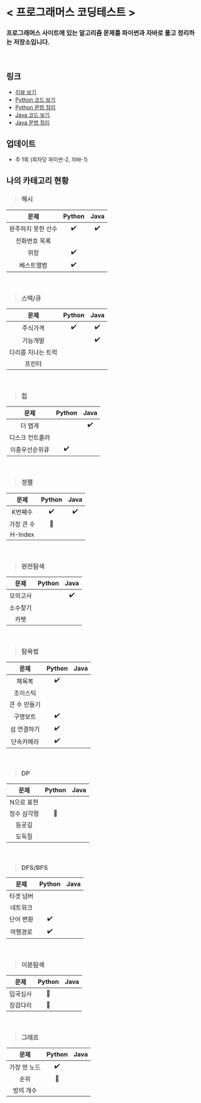 # < 프로그래머스 코딩테스트 >

### 프로그래머스 사이트에 있는 알고리즘 문제를 파이썬과 자바로 풀고 정리하는 저장소입니다. 

<br>

## 링크
- <a href="\review">리뷰 보기</a>
- <a href="\pyCode">Python 코드 보기</a>
- <a href="\concept\파이썬정리.md">Python 문법 정리</a>
- <a href="\javaCode">Java 코드 보기</a>
- <a href="\concept\자바정리.md">Java 문법 정리</a>


## 업데이트
- 주 1회 (회차당 파이썬-2, 자바-1)


## 나의 카테고리 현황

> ### 해시
|문제|Python|Java|
|:--:|:--:|:--:|
|완주하지 못한 선수|✔️|✔️|
|전화번호 목록|||
|위장|✔️||
|베스트앨범|✔️||

<br>

> ### 스택/큐
|문제|Python|Java|
|:--:|:--:|:--:|
|주식가격|✔️|✔️|
|기능개발||✔️|
|다리를 지나는 트럭|||
|프린터|||

<br>

> ### 힙
|문제|Python|Java|
|:--:|:--:|:--:|
|더 맵게||✔️|
|디스크 컨트롤러|||
|이중우선순위큐|✔️||

<br>

> ### 정렬
|문제|Python|Java|
|:--:|:--:|:--:|
|K번째수|✔️|✔️|
|가장 큰 수|🔺||
|H-Index|||

<br>

> ### 완전탐색
|문제|Python|Java|
|:--:|:--:|:--:|
|모의고사||✔️|
|소수찾기|||
|카펫|||

<br>

> ### 탐욕법
|문제|Python|Java|
|:--:|:--:|:--:|
|체육복|✔️||
|조이스틱|||
|큰 수 만들기|||
|구명보트|✔️||
|섬 연결하기|✔️||
|단속카메라|✔️||

<br>

> ### DP
|문제|Python|Java|
|:--:|:--:|:--:|
|N으로 표현|||
|정수 삼각형|🔺||
|등굣길|||
|도둑질|||

<br>

> ### DFS/BFS
|문제|Python|Java|
|:--:|:--:|:--:|
|타겟 넘버|||
|네트워크|||
|단어 변환|✔️||
|여행경로|✔️||

<br>

> ### 이분탐색
|문제|Python|Java|
|:--:|:--:|:--:|
|입국심사|🔺||
|징검다리|🔺||

<br>

> ### 그래프
|문제|Python|Java|
|:--:|:--:|:--:|
|가장 먼 노드|✔️||
|순위|🔺||
|방의 개수|||
